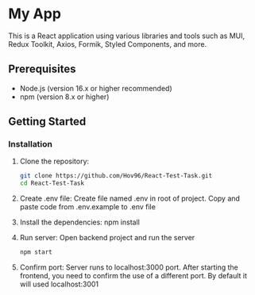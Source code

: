 # My App

This is a React application using various libraries and tools such as MUI, Redux Toolkit, Axios, Formik, Styled Components, and more.

## Prerequisites

- Node.js (version 16.x or higher recommended)
- npm (version 8.x or higher)

## Getting Started

### Installation

1. Clone the repository:
   ```sh
   git clone https://github.com/Hov96/React-Test-Task.git
   cd React-Test-Task

2. Create .env file: Create file named .env in root of project. Copy and paste code from .env.example to .env file

3. Install the dependencies:
   npm install

4. Run server:
   Open backend project and run the server
   ```sh
   npm start

5. Confirm port:
   Server runs to localhost:3000 port. After starting the frontend, you need to confirm the use of a different port. By default it will used localhost:3001
